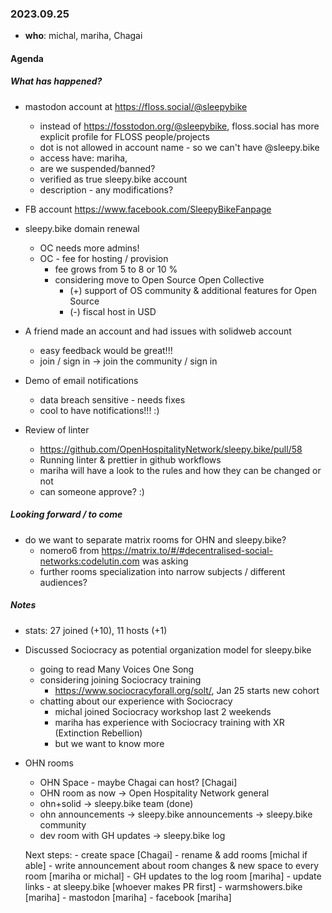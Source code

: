 ### 2023.09.25

* **who**: michal, mariha, Chagai

#### Agenda

##### What has happened?

* mastodon account at https://floss.social/@sleepybike
    * instead of https://fosstodon.org/@sleepybike, floss.social has more explicit profile for FLOSS people/projects
    * dot is not allowed in account name - so we can't have @sleepy.bike
    * access have: mariha, 
    * are we suspended/banned?
    * verified as true sleepy.bike account
    * description - any modifications?
* FB account https://www.facebook.com/SleepyBikeFanpage
    
* sleepy.bike domain renewal
    * OC needs more admins!
    * OC - fee for hosting / provision
        * fee grows from 5 to 8 or 10 %
        * considering move to Open Source Open Collective
            * (+) support of OS community & additional features for Open Source
            * (-) fiscal host in USD

* A friend made an account and had issues with solidweb account
    * easy feedback would be great!!!
    * join / sign in -> join the community / sign in

* Demo of email notifications
    * data breach sensitive - needs fixes
    * cool to have notifications!!! :)

* Review of linter
    * https://github.com/OpenHospitalityNetwork/sleepy.bike/pull/58
    * Running linter & prettier in github workflows
    * mariha will have a look to the rules and how they can be changed or not
    * can someone approve? :)

##### Looking forward / to come

* do we want to separate matrix rooms for OHN and sleepy.bike?
    * nomero6 from https://matrix.to/#/#decentralised-social-networks:codelutin.com was asking
    * further rooms specialization into narrow subjects / different audiences?

##### Notes

* stats: 27 joined (+10), 11 hosts (+1)

* Discussed Sociocracy as potential organization model for sleepy.bike
    * going to read Many Voices One Song
    * considering joining Sociocracy training 
        * https://www.sociocracyforall.org/solt/, Jan 25 starts new cohort
    * chatting about our experience with Sociocracy
        * michal joined Sociocracy workshop last 2 weekends
        * mariha has experience with Sociocracy training with XR (Extinction Rebellion)
        * but we want to know more
* OHN rooms
    * OHN Space - maybe Chagai can host? [Chagai]
    * OHN room as now -> Open Hospitality Network general
    * ohn+solid -> sleepy.bike team (done)
    * ohn announcements -> sleepy.bike announcements -> sleepy.bike community
    * dev room with GH updates -> sleepy.bike log
    
    Next steps:
        - create space [Chagai]
        - rename & add rooms [michal if able]
        - write announcement about room changes & new space to every room [mariha or michal]
        - GH updates to the log room [mariha]
        - update links
            - at sleepy.bike [whoever makes PR first]
            - warmshowers.bike [mariha]
            - mastodon [mariha]
            - facebook [mariha]

